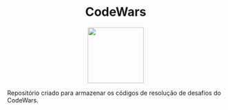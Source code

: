 <h1 align="center">CodeWars</h1>

<p align="center"><img align="middle" width="130px" src="https://assets-global.website-files.com/62462834c60df92621c6b5be/62462c29f3165b55ea6255ea_light-text-logo-vertical.svg"></p>

Repositório criado para armazenar os códigos de resolução de desafios do CodeWars.
